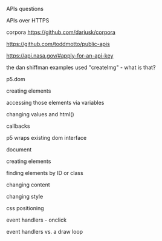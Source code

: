
APIs questions

APIs over HTTPS

corpora https://github.com/dariusk/corpora

https://github.com/toddmotto/public-apis

https://api.nasa.gov/#apply-for-an-api-key

the dan shiffman examples used "createImg" - what is that?

p5.dom

creating elements

accessing those elements via variables

changing values and html()

callbacks

p5 wraps existing dom interface

document

creating elements

finding elements by ID or class

changing content

changing style

css positioning

event handlers - onclick

event handlers vs. a draw loop